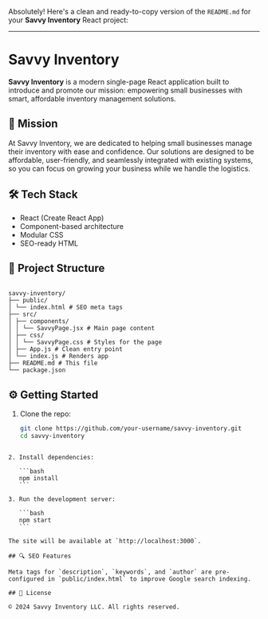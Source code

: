 Absolutely! Here's a clean and ready-to-copy version of the `README.md` for your **Savvy Inventory** React project:

---

# Savvy Inventory

**Savvy Inventory** is a modern single-page React application built to introduce and promote our mission: empowering small businesses with smart, affordable inventory management solutions.

## 🚀 Mission

At Savvy Inventory, we are dedicated to helping small businesses manage their inventory with ease and confidence. Our solutions are designed to be affordable, user-friendly, and seamlessly integrated with existing systems, so you can focus on growing your business while we handle the logistics.

## 🛠️ Tech Stack

- React (Create React App)
- Component-based architecture
- Modular CSS
- SEO-ready HTML

## 📁 Project Structure

```

savvy-inventory/
├── public/
│ └── index.html # SEO meta tags
├── src/
│ ├── components/
│ │ └── SavvyPage.jsx # Main page content
│ ├── css/
│ │ └── SavvyPage.css # Styles for the page
│ ├── App.js # Clean entry point
│ └── index.js # Renders app
├── README.md # This file
└── package.json

```

## ⚙️ Getting Started

1. Clone the repo:

   ```bash
   git clone https://github.com/your-username/savvy-inventory.git
   cd savvy-inventory
   ```

````

2. Install dependencies:

   ```bash
   npm install
   ```

3. Run the development server:

   ```bash
   npm start
   ```

The site will be available at `http://localhost:3000`.

## 🔍 SEO Features

Meta tags for `description`, `keywords`, and `author` are pre-configured in `public/index.html` to improve Google search indexing.

## 📄 License

© 2024 Savvy Inventory LLC. All rights reserved.
````
